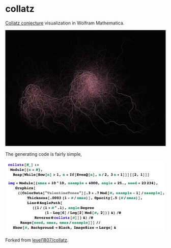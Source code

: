 # collatz

[Collatz conjecture](https://en.wikipedia.org/wiki/Collatz_conjecture) visualization in Wolfram Mathematica.

![visualisation](web.jpg)

The generating code is fairly simple,

![code](code.png)

Forked from [level1807/collatz](https://github.com/level1807/collatz).
